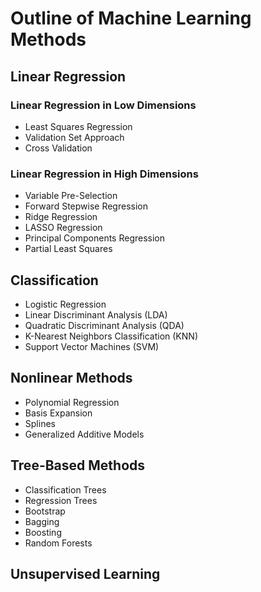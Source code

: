# Outline of Machine Learning Methods

## Linear Regression

### Linear Regression in Low Dimensions

- Least Squares Regression
- Validation Set Approach
- Cross Validation

### Linear Regression in High Dimensions

- Variable Pre-Selection
- Forward Stepwise Regression
- Ridge Regression
- LASSO Regression
- Principal Components Regression
- Partial Least Squares

## Classification

- Logistic Regression
- Linear Discriminant Analysis (LDA)
- Quadratic Discriminant Analysis (QDA)
- K-Nearest Neighbors Classification (KNN)
- Support Vector Machines (SVM)

## Nonlinear Methods

- Polynomial Regression
- Basis Expansion
- Splines
- Generalized Additive Models

## Tree-Based Methods

- Classification Trees
- Regression Trees
- Bootstrap
- Bagging
- Boosting
- Random Forests

## Unsupervised Learning
